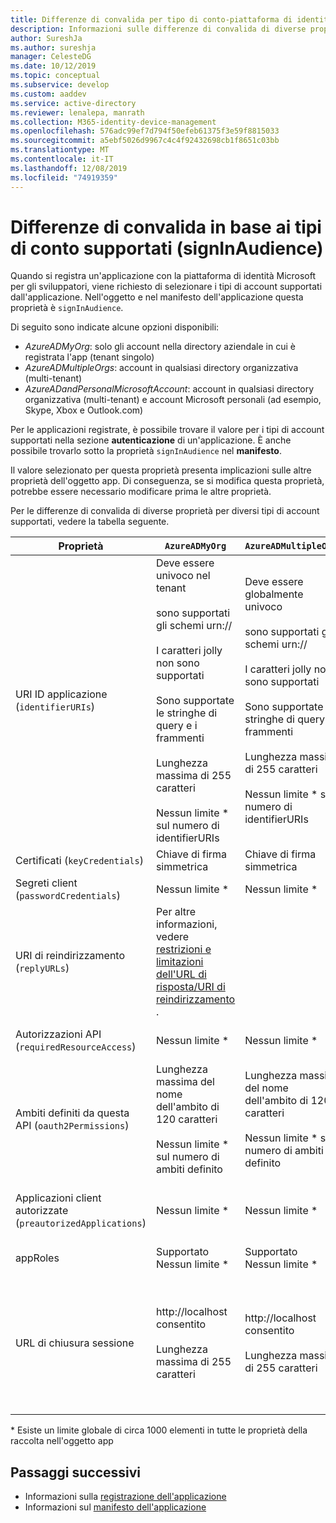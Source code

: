 ```yaml
---
title: Differenze di convalida per tipo di conto-piattaforma di identità Microsoft | Azure
description: Informazioni sulle differenze di convalida di diverse proprietà per diversi tipi di account supportati quando si registra l'app con la piattaforma di identità Microsoft.
author: SureshJa
ms.author: sureshja
manager: CelesteDG
ms.date: 10/12/2019
ms.topic: conceptual
ms.subservice: develop
ms.custom: aaddev
ms.service: active-directory
ms.reviewer: lenalepa, manrath
ms.collection: M365-identity-device-management
ms.openlocfilehash: 576adc99ef7d794f50efeb61375f3e59f8815033
ms.sourcegitcommit: a5ebf5026d9967c4c4f92432698cb1f8651c03bb
ms.translationtype: MT
ms.contentlocale: it-IT
ms.lasthandoff: 12/08/2019
ms.locfileid: "74919359"
---
```

# <a name="validation-differences-by-supported-account-types-signinaudience"></a>Differenze di convalida in base ai tipi di conto supportati (signInAudience)

Quando si registra un'applicazione con la piattaforma di identità Microsoft per gli sviluppatori, viene richiesto di selezionare i tipi di account supportati dall'applicazione. Nell'oggetto e nel manifesto dell'applicazione questa proprietà è `signInAudience`.

Di seguito sono indicate alcune opzioni disponibili:

- *AzureADMyOrg*: solo gli account nella directory aziendale in cui è registrata l'app (tenant singolo)
- *AzureADMultipleOrgs*: account in qualsiasi directory organizzativa (multi-tenant)
- *AzureADandPersonalMicrosoftAccount*: account in qualsiasi directory organizzativa (multi-tenant) e account Microsoft personali (ad esempio, Skype, Xbox e Outlook.com)

Per le applicazioni registrate, è possibile trovare il valore per i tipi di account supportati nella sezione **autenticazione** di un'applicazione. È anche possibile trovarlo sotto la proprietà `signInAudience` nel **manifesto**.

Il valore selezionato per questa proprietà presenta implicazioni sulle altre proprietà dell'oggetto app. Di conseguenza, se si modifica questa proprietà, potrebbe essere necessario modificare prima le altre proprietà.

Per le differenze di convalida di diverse proprietà per diversi tipi di account supportati, vedere la tabella seguente.

| Proprietà | `AzureADMyOrg` | `AzureADMultipleOrgs`  | `AzureADandPersonalMicrosoftAccount` |
|--------------|---------------|----------------|----------------|
| URI ID applicazione (`identifierURIs`)  | Deve essere univoco nel tenant <br><br> sono supportati gli schemi urn:// <br><br> I caratteri jolly non sono supportati <br><br> Sono supportate le stringhe di query e i frammenti <br><br> Lunghezza massima di 255 caratteri <br><br> Nessun limite * sul numero di identifierURIs  | Deve essere globalmente univoco <br><br> sono supportati gli schemi urn:// <br><br> I caratteri jolly non sono supportati <br><br> Sono supportate le stringhe di query e i frammenti <br><br> Lunghezza massima di 255 caratteri <br><br> Nessun limite * sul numero di identifierURIs | Deve essere globalmente univoco <br><br> gli schemi urn://non sono supportati <br><br> I caratteri jolly, i frammenti e le stringhe di query non sono supportati <br><br> Lunghezza massima di 120 caratteri <br><br> Massimo 50 identifierURIs |
| Certificati (`keyCredentials`) | Chiave di firma simmetrica | Chiave di firma simmetrica | Crittografia e chiave di firma asimmetrica | 
| Segreti client (`passwordCredentials`) | Nessun limite * | Nessun limite * | Se liveSDK è abilitato: massimo 2 segreti client | 
| URI di reindirizzamento (`replyURLs`) | Per altre informazioni, vedere [restrizioni e limitazioni dell'URL di risposta/URI di reindirizzamento](reply-url.md) . | | | 
| Autorizzazioni API (`requiredResourceAccess`) | Nessun limite * | Nessun limite * | Sono consentite al massimo 30 autorizzazioni per risorsa (ad esempio Microsoft Graph) | 
| Ambiti definiti da questa API (`oauth2Permissions`) | Lunghezza massima del nome dell'ambito di 120 caratteri <br><br> Nessun limite * sul numero di ambiti definito | Lunghezza massima del nome dell'ambito di 120 caratteri <br><br> Nessun limite * sul numero di ambiti definito |  Lunghezza massima del nome dell'ambito di 40 caratteri <br><br> Massimo 100 ambiti definiti | 
| Applicazioni client autorizzate (`preautorizedApplications`) | Nessun limite * | Nessun limite * | Massimo totale di 500 <br><br> Massimo 100 di app client definite <br><br> Massimo 30 ambiti definiti per client | 
| appRoles | Supportato <br> Nessun limite * | Supportato <br> Nessun limite * | Supporto non disponibile | 
| URL di chiusura sessione | http://localhost consentito <br><br> Lunghezza massima di 255 caratteri | http://localhost consentito <br><br> Lunghezza massima di 255 caratteri | <br><br> https://localhost è consentito, http://localhost ha esito negativo per MSA <br><br> Lunghezza massima di 255 caratteri <br><br> Lo schema HTTP non è consentito <br><br> I caratteri jolly non sono supportati | 

\* Esiste un limite globale di circa 1000 elementi in tutte le proprietà della raccolta nell'oggetto app

## <a name="next-steps"></a>Passaggi successivi

- Informazioni sulla [registrazione dell'applicazione](app-objects-and-service-principals.md)
- Informazioni sul [manifesto dell'applicazione](reference-app-manifest.md)
